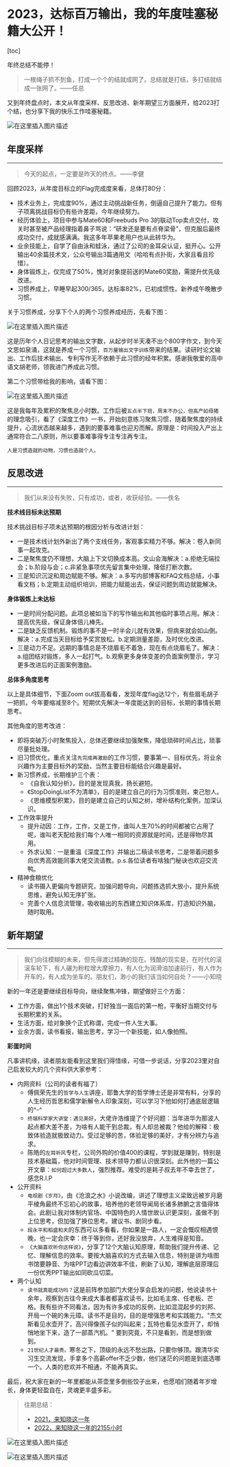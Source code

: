 # 2023，达标百万输出，我的年度哇塞秘籍大公开！

[toc]

年终总结不能停！

> 一根绳子抓不到鱼，打成一个个的结就成网了。总结就是打结，多打结就结成一张网了。——任总

又到年终盘点时，本文从年度采样、反思改进、新年期望三方面展开，给2023打个结，也分享下我的快乐工作哇塞秘籍。

![在这里插入图片描述](https://img-blog.csdnimg.cn/direct/26720856759b4d778a7db791b58aa935.jpeg)

## 年度采样

----

> 今天的起点，一定要是昨天的终点。——李健

回顾2023，从年度目标立的Flag完成度来看，总体打80分：

- 技术业务上，完成度90%，通过主动挑战新任务，倒逼自己提升了能力。但有子项离挑战目标仍有些许差距，今年继续努力。
- 经历体验上，项目中参与Mate60和Freebuds Pro 3的联动Top卖点交付，攻关时甚至被产品经理指着鼻子骂说：“研发还是要有点脊梁骨”，但克服后最终成功交付，成就感满满。我这多年苹果老用户也从此转华为。
- 业余技能上，自学了自由泳和蛙泳，通过了公司的金耳朵认证，挺开心。公开输出40余篇技术文，公众号输出3篇通用文（哈哈有点扑街，大家且看且珍惜）。
- 身体锻炼上，仅完成了50%，愧对对象提前送的Mate60奖励，需提升优先级改进。
- 习惯养成上，早睡早起300/365，达标率82%，已初成惯性。新养成午晚散步习惯。

关于习惯养成，分享下个人的两个习惯养成经历，先看下图：

![在这里插入图片描述](https://img-blog.csdnimg.cn/direct/c9aa97bbcb834f6483f8cb2760766e97.png)

这是历年个人日记思考的输出文字数，从起步时半天凑不出个800字作文，到今天文思如泉涌，这就是养成一个习惯，`百万量输出文字训练`带来的结果。读研时论文输出、工作后技术输出、专利写作无不依赖于此习惯的经年积累。感谢我敬爱的高中语文胡老师，领我进门养成此习惯。

第二个习惯带给我的影响，请看下图：

![在这里插入图片描述](https://img-blog.csdnimg.cn/direct/7abbdc678a7147688c1bbbe0a5337981.png)

这是我每年及累积的聚焦总小时数。工作后被`五点半下班，周末不办公，但高产如母猪`的理念吸引，看了《深度工作》一书，开始刻意练习聚焦习惯，随着聚焦度的持续提升，心流状态越来越多，遇到的要事难事也迎刃而解。原理是：时间投入产出上通常符合二八原则，所以要事难事得专注专注再专注。

`人是习惯造就的动物，习惯也造就个人。`

## 反思改进

-----

> 我们从来没有失败，只有成功，或者，收获经验。——佚名

**技术线目标未达预期**

技术挑战目标子项未达预期的根因分析与改进计划：

- 一是技术线计划外新出了两个支线任务，客观事实精力不够。解决：卷入新同事一起攻克。
- 二是聚焦度仍不理想，大脑上下文切换成本高。文山会海解决：a.拒绝无端拉会；b.阶段与会；c.非紧急事项优先留言集中处理，降低打断次数。
- 三是知识沉淀和周边赋能不够。解决：a.多写内部博客和FAQ文档总结，小事看文档；b.定期主动组织培训，把能力赋能出去，保证问题到周边就能解决。

**身体锻炼上未达标**

- 一是时间分配问题。此项总被如当下的写作输出和其他临时事项占用。解决：提高优先级，保证身体倍儿棒先。
- 二是缺乏反馈机制。锻炼的事不是一时半会儿就有效果，但病来就会如山倒。解决：a.完成当天目标给予奖赏放松。b.定期测量差距，及时优化改进。
- 三是动力不足。远期的事情总是不烧眉毛不着急，现在有点烧眉毛了。解决：a.组团结对锻炼，多人一起打气。b.观察更多身体变差的负面案例警示，学习更多改进后的正面案例激励。

**总体多角度思考**

以上是具体细节，下面Zoom out拔高看看，发现年度flag达12个，有些眉毛胡子一把抓，今年要缩减至8个。短期优先解决一年度能达到的目标，长期的事情长期思考。

其他角度的思考改进：

- 即将突破万小时聚焦投入，总体还要继续加强聚焦，降低琐碎时间占比，琐事尽量批处理。
- 旧习惯优化，重点关注`先完成再激励`的工作习惯，要事第一、目标优先，将业余兴趣作为主要目标外的奖励，当然主要目标能结合兴趣是最好。
- 新习惯养成，长期维护三个表：
    - 《自我认知分析》，目的是发现真我，扬长避短。
    - 《StopDoingList不为清单》，目的是建立自己的行为习惯准则，束己恕人。
    - 《思维模型积累》，目的是建立自己的认知之树，增补结构化案例，加深认识。
- 工作效率提升
    - 提升动因：工作，工作，又是工作，谁叫人生70%的时间都被它占用了呢，谁叫老天配给我们每个人唯一相同的资源就是时间，还是得物尽其用。
    - 外求认知：一是重温《深度工作》并输出二稿读书思考，二是带着问题多向优秀高效能同事大佬交流请教。p.s.各位读者有啥独门秘诀也欢迎交流鸭。
- 精神食粮优化
    - 读书摄入更偏向专题研究，加强问题导向，问题拣选抓大放小，提升系统思维，避免认知无序扩张。
    - 完善个人信息流管理，吸收输出的东西建立知识体系库，打造知识外脑，随时取用。


## 新年期望

-----

> 我们向往模糊的未来，但先得渡过精确的现在。残酷的现实是，在时代的滚滚车轮下，有人碾为粉粒增大摩擦力，有人化为润滑油加速前行，有人作为开车的，有人成为坐车的。朋友们，渺小的我们该当如何自处？——小知晓

新的一年还是要继续目标导向，继续聚焦冲锋，期望做好三个方面：

- 工作方面，做出1个技术突破，打好独当一面后的第一枪，平衡好当期交付与长期积累的关系。
- 生活方面，给对象换个正式称谓，完成一件人生大事。
- 业余方面，读书看报，输出思考，学习一个新技能，如人像拍照。

**彩蛋时间**

凡事讲机缘，读者朋友能看到这里我们得惜缘，可借一步说话，分享2023里对自己启发较大的几个资料供大家参考：

- 内网资料（公司的读者有福了）
    - 傅佩荣先生的`哲学与人生`讲座，耶鲁大学的哲学博士还是非常有料，分享的人生经历哲思和儒学新解令人印象深刻，可以学习下他如何打通底层逻辑的^-^
    - `终端科学家大讲堂：遇见美好`，大佬许浩维提了个好问题：当年进华为那波人起点都大差不差，为啥有人能干到总裁，有人却总被裁？他给的解释：极致体验造就极致动力。受过足够的苦，体验足够的美好，才有分辨力与追求。
    - 陈皓的`左耳听风`专栏，公司外购的价值400的课程，学到就是赚到，特别是技术基础篇，他对时间管理、技术领导力都认识很深刻。此外他的一篇公开文章：`如何超过大多数人`，强烈推荐。难受的是耗子叔去年不幸去世了，感念R.I.P
- 公开资料
    - `电视剧《岁月》`，由《沧浪之水》小说改编，讲述了理想主义梁致远被岁月磨平棱角最终不忘初心的故事，培养他的老领导闻局长诸多肺腑之言值得体会。此剧让我对体制内官场、中国特色的人情世故认识更深刻，虽做不到上位思考，但加强了换位思考。建议书、剧同步看。
    - `段永平和稻盛和夫`的东西可以多看看，你如果是一路人，一定会慨叹相遇恨晚，也一定会庆幸：终于等到你，还好我没放弃，人生难得是知音。
    - `《大脑喜欢听你这样说》`，分享了12个大脑认知原理，帮助我们提升传递、记忆、理解信息的效率。要按大脑喜欢的方式去输入信息，特别是讲为啥图书馆要静音、为啥PPT边看边讲效率不佳，刷新了认知，理解底层原理后一份优秀PPT输出如同砍瓜切菜。
- 两个认知
    - `读书就真能成功吗？`这是前阵参加部门大佬分享会启发的问题，他说读书十余年，观察到古往今来成大事者都喜欢读书，比如毛主席、任老板、芒格。我有些许不同看法，因为有许多成功的反例，比如混混起步的刘邦、开局一个碗的朱元璋。读书不是目的，目的是增强思考和实践能力。"杰文斯看见水壶开了，高兴得像孩子似的叫起来；瓦特也看见水壶开了，却悄悄地坐下来，造了一部蒸汽机。"  要到究竟，不只是看到，而是想到做到。
    - `21世纪人才最贵。`寒冬之下，顶级的永远不愁出路，只要你够顶。跟清华实习生交流发现，手拿多个高薪offer不乏少数，他们迷茫的问题是到底选哪一个。人类的悲欢并不相通，不能再真实。

最后，祝大家在新的一年里都能从茶壶里多倒些饺子出来，也愿咱们随着年岁增长，身体更轻盈自在，灵魂更丰盛多彩。

> 往期总结：
>
> - [2021，来知晓这一年](https://mp.weixin.qq.com/s/RSVgVoK_bCbhwjx10fHufw)
> - [2022，来知晓这一年的2155小时](https://mp.weixin.qq.com/s/JHSvTRKgd2kbQpKAsetZ8A)

![在这里插入图片描述](https://img-blog.csdnimg.cn/direct/45126987595441fda4a269f14b38cf30.png)

![在这里插入图片描述](https://img-blog.csdnimg.cn/105da5f503f14f5e842879e2d7c52c34.png)

